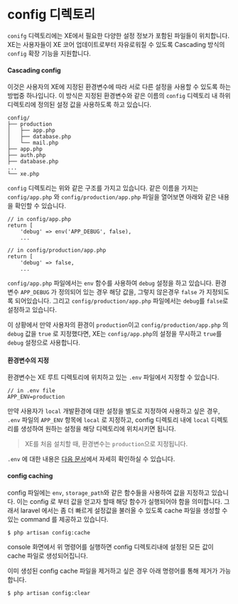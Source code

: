 # config 디렉토리

`conifg` 디렉토리에는 XE에서 필요한 다양한 설정 정보가 포함된 파일들이 위치합니다. XE는 사용자들이 XE 코어 업데이트로부터 자유로워질 수 있도록 Cascading 방식의 `config` 확장 기능을 지원합니다.

#### Cascading config
이것은 사용자의 XE에 지정된 환경변수에 따라 서로 다른 설정을 사용할 수 있도록 하는 방법중 하나입니다. 이 방식은 지정된 환경변수와 같은 이름의 `config` 디렉토리 내 하위 디렉토리에 정의된 설정 값을 사용하도록 하고 있습니다.

```
config/
├── production
│   ├── app.php
│   ├── database.php
│   └── mail.php
├── app.php
├── auth.php
├── database.php
...
└── xe.php
```

`config` 디렉토리는 위와 같은 구조를 가지고 있습니다.
같은 이름을 가지는 `config/app.php` 와 `config/production/app.php` 파일을 열어보면 아래와 같은 내용을 확인할 수 있습니다.

```
// in config/app.php
return [
    'debug' => env('APP_DEBUG', false),
    ...
```
```
// in config/production/app.php
return [
    'debug' => false,
    ...
```

`config/app.php` 파일에서는 `env` 함수를 사용하여 `debug` 설정을 하고 있습니다. 환경변수 `APP_DEBUG` 가 정의되어 있는 경우 해당 값을, 그렇지 않은경우 `false` 가 지정되도록 되어있습니다. 그리고 `config/production/app.php` 파일에서는 `debug`를 `false`로 설정하고 있습니다.

이 상황에서 만약 사용자의 환경이 `production`이고 `config/production/app.php` 의 `debug` 값을 `true` 로 지정했다면, XE는 `config/app.php`의 설정을 무시하고 `true`를 `debug` 설정으로 사용합니다.

#### 환경변수의 지정

환경변수는 XE 루트 디렉토리에 위치하고 있는 `.env` 파일에서 지정할 수 있습니다.

```
// in .env file
APP_ENV=production
```

만약 사용자가 `local` 개발환경에 대한 설정을 별도로 지정하여 사용하고 싶은 경우, `.env` 파일의 `APP_ENV` 항목에 `local` 로 지정하고, config 디렉토리 내에 `local` 디렉토리를 생성하여 원하는 설정을 해당 디렉토리에 위치시키면 됩니다.
> XE를 처음 설치할 때, 환경변수는 `production`으로 지정됩니다.

`.env` 에 대한 내용은 [다음 문서](env.md)에서 자세히 확인하실 수 있습니다.

#### config caching
config 파일에는 `env`, `storage_path`와 같은 함수들을 사용하여 값을 지정하고 있습니다.
이는 config 로 부터 값을 얻고자 할때 해당 함수가 실행되어야 함을 의미합니다. 그래서 laravel 에서는 좀 더 빠르게 설정값을 불러올 수 있도록 cache 파일을 생성할 수 있는 command 를 제공하고 있습니다.
```
$ php artisan config:cache
```
console 화면에서 위 명령어를 실행하면 config 디렉토리내에 설정된 모든 값이 cache 파일로 생성되어집니다.

이미 생성된 config cache 파일을 제거하고 싶은 경우 아래 명령어를 통해 제거가 가능합니다.
```
$ php artisan config:clear
```